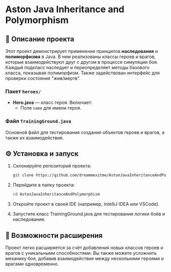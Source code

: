 # Aston Java Inheritance and Polymorphism

## 📄 Описание проекта

Этот проект демонстрирует применение принципов **наследования** и **полиморфизма** в Java. В нем реализованы классы героев и врагов, которые взаимодействуют друг с другом в процессе симуляции боя. Каждый подкласс наследует и переопределяет методы базового класса, показывая полиморфизм. Также задействован интерфейс для проверки состояния "жив/мертв".

### Пакет `heroes/`

- **Hero.java** — класс героя. 
Включает:
  - Поле `name` для имени героя.

### Файл `TrainingGround.java`

Основной файл для тестирования создания объектов героев и врагов, а также их взаимодействия.

## ⚙️ Установка и запуск

1. Склонируйте репозиторий проекта:

   ```bash
   git clone https://github.com/dreammexitme/AstonJavaInheritanceAndPolymorphism.git
   ```

2. Перейдите в папку проекта:

   ```bash
   cd AstonJavaInheritanceAndPolymorphism
   ```

3. Откройте проект в своей IDE (например, IntelliJ IDEA или VSCode).

4. Запустите класс TrainingGround.java для тестирования логики боёв и наследования.

## 🔧 Возможности расширения

Проект легко расширяется за счёт добавления новых классов героев и врагов с уникальными способностями. Вы также можете усложнить механику боя, добавив взаимодействие между несколькими героями и врагами одновременно.
